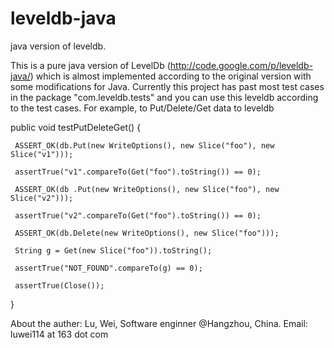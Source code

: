 leveldb-java
============

java version of leveldb.

This is a pure java version of LevelDb (http://code.google.com/p/leveldb-java/) which is almost implemented according to the original version with some modifications for Java. Currently this project has past most test cases in the package "com.leveldb.tests" and you can use this leveldb according to the test cases. For example, to Put/Delete/Get data to leveldb

public void testPutDeleteGet() {

     ASSERT_OK(db.Put(new WriteOptions(), new Slice("foo"), new Slice("v1")));
     
     assertTrue("v1".compareTo(Get("foo").toString()) == 0);
     
     ASSERT_OK(db .Put(new WriteOptions(), new Slice("foo"), new Slice("v2")));
     
     assertTrue("v2".compareTo(Get("foo").toString()) == 0);
     
     ASSERT_OK(db.Delete(new WriteOptions(), new Slice("foo")));
     
     String g = Get(new Slice("foo")).toString();
     
     assertTrue("NOT_FOUND".compareTo(g) == 0);
     
     assertTrue(Close());
     
}

About the auther: Lu, Wei, Software enginner @Hangzhou, China. Email: luwei114 at 163 dot com

